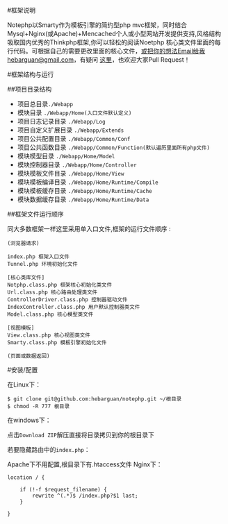 #框架说明


Notephp以Smarty作为模板引擎的简约型php mvc框架，同时结合Mysql+Nginx(或Apache)+Mencached个人或小型网站开发提供支持,风格结构吸取国内优秀的Thinkphp框架,你可以轻松的阅读Noetphp 核心类文件里面的每行代码。可根据自己的需要更改里面的核心文件，或把你的想法Email给我hebarguan@gmail.com，有疑问 [这里](https://github.com/hebarguan/notephp/issues)，也欢迎大家Pull Request！

#框架结构与运行

##项目目录结构
* 项目总目录`./Webapp`
* 模块目录 `./Webapp/Home(入口文件默认定义)`
* 项目日志记录目录 `./Webapp/Log`
* 项目自定义扩展目录 `./Webapp/Extends`
* 项目公共配置目录 `./Webapp/Common/Conf`
* 项目公共函数目录 `./Webapp/Common/Function(默认遍历里面所有php文件)`
* 模块模型目录 `./Webapp/Home/Model`
* 模块控制器目录 `./Webapp/Home/Controller`
* 模块模板文件目录 `./Webapp/Home/View`
* 模块模板编译目录 `./Webapp/Home/Runtime/Compile`
* 模块模板缓存目录 `./Webapp/Home/Runtime/Cache`
* 模块数据缓存目录 `./Webapp/Home/Runtime/Data`

##框架文件运行顺序

同大多数框架一样这里采用单入口文件,框架的运行文件顺序 :

```
(浏览器请求)

index.php 框架入口文件
Tunnel.php 环境初始化文件

[核心类库文件]
Notphp.class.php 框架核心初始化类文件
Url.class.php 核心路由处理类文件
ControllerDriver.class.php 控制器驱动文件
IndexController.class.php 用户默认控制器类文件
Model.class.php 核心模型类文件

[视图模板]
View.class.php 核心视图类文件
Smarty.class.php 模板引擎初始化文件

(页面或数据返回)

```
#安装/配置

在Linux下：

```ppm
$ git clone git@github.com:hebarguan/notephp.git ~/根目录
$ chmod -R 777 根目录
```
在windows下：

点击`Download ZIP`解压直接将目录拷贝到你的根目录下

若要隐藏路由中的`index.php`：

Apache下不用配置,根目录下有.htaccess文件
Nginx下：
```nginx
location / {

    if (!-f $request_filename) {
        rewrite ^(.*)$ /index.php?$1 last;
    }

}
```

